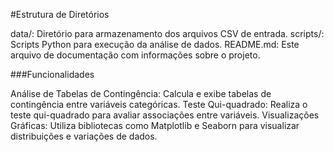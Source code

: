 #Estrutura de Diretórios


data/: Diretório para armazenamento dos arquivos CSV de entrada.
scripts/: Scripts Python para execução da análise de dados.
README.md: Este arquivo de documentação com informações sobre o projeto.


###Funcionalidades


Análise de Tabelas de Contingência: Calcula e exibe tabelas de contingência entre variáveis categóricas.
Teste Qui-quadrado: Realiza o teste qui-quadrado para avaliar associações entre variáveis.
Visualizações Gráficas: Utiliza bibliotecas como Matplotlib e Seaborn para visualizar distribuições e variações de dados.
